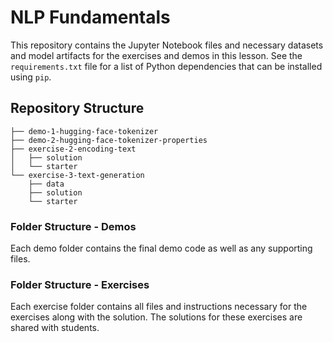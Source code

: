 # NLP Fundamentals

This repository contains the Jupyter Notebook files and necessary datasets and model artifacts for the exercises and demos in this lesson. See the `requirements.txt` file for a list of Python dependencies that can be installed using `pip`.
 
## Repository Structure

```
├── demo-1-hugging-face-tokenizer
├── demo-2-hugging-face-tokenizer-properties
├── exercise-2-encoding-text
│   ├── solution
│   └── starter
└── exercise-3-text-generation
    ├── data
    ├── solution
    └── starter
```

### Folder Structure - Demos

Each demo folder contains the final demo code as well as any supporting files.

### Folder Structure - Exercises

Each exercise folder contains all files and instructions necessary for the exercises along with the solution. The solutions for these exercises are shared with students.
